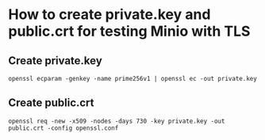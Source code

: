 # How to create private.key and public.crt for testing Minio with TLS

## Create private.key

```
openssl ecparam -genkey -name prime256v1 | openssl ec -out private.key
```

## Create public.crt

```
openssl req -new -x509 -nodes -days 730 -key private.key -out public.crt -config openssl.conf
```
